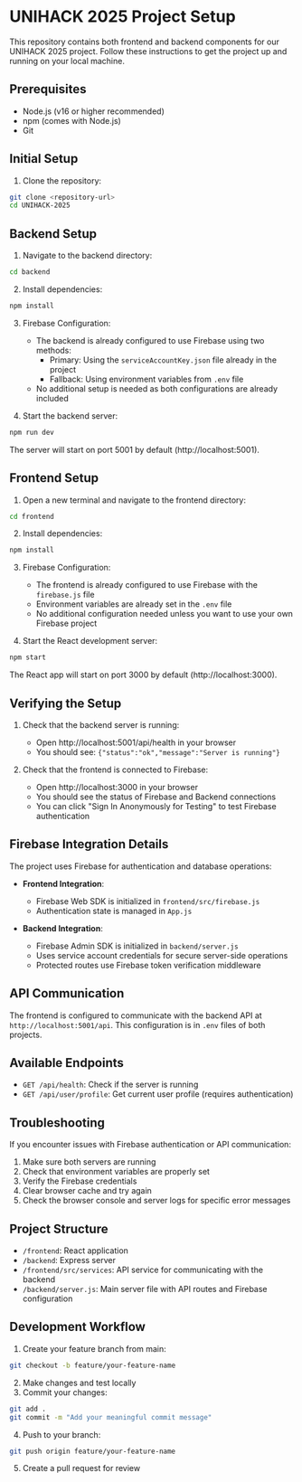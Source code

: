 # UNIHACK 2025 Project Setup

This repository contains both frontend and backend components for our UNIHACK 2025 project. Follow these instructions to get the project up and running on your local machine.

## Prerequisites

- Node.js (v16 or higher recommended)
- npm (comes with Node.js)
- Git

## Initial Setup

1. Clone the repository:
```bash
git clone <repository-url>
cd UNIHACK-2025
```

## Backend Setup

1. Navigate to the backend directory:
```bash
cd backend
```

2. Install dependencies:
```bash
npm install
```

3. Firebase Configuration:
   - The backend is already configured to use Firebase using two methods:
     - Primary: Using the `serviceAccountKey.json` file already in the project
     - Fallback: Using environment variables from `.env` file
   - No additional setup is needed as both configurations are already included

4. Start the backend server:
```bash
npm run dev
```

The server will start on port 5001 by default (http://localhost:5001).

## Frontend Setup

1. Open a new terminal and navigate to the frontend directory:
```bash
cd frontend
```

2. Install dependencies:
```bash
npm install
```

3. Firebase Configuration:
   - The frontend is already configured to use Firebase with the `firebase.js` file
   - Environment variables are already set in the `.env` file
   - No additional configuration needed unless you want to use your own Firebase project

4. Start the React development server:
```bash
npm start
```

The React app will start on port 3000 by default (http://localhost:3000).

## Verifying the Setup

1. Check that the backend server is running:
   - Open http://localhost:5001/api/health in your browser
   - You should see: `{"status":"ok","message":"Server is running"}`

2. Check that the frontend is connected to Firebase:
   - Open http://localhost:3000 in your browser
   - You should see the status of Firebase and Backend connections
   - You can click "Sign In Anonymously for Testing" to test Firebase authentication

## Firebase Integration Details

The project uses Firebase for authentication and database operations:

- **Frontend Integration**: 
  - Firebase Web SDK is initialized in `frontend/src/firebase.js`
  - Authentication state is managed in `App.js`
  
- **Backend Integration**:
  - Firebase Admin SDK is initialized in `backend/server.js`
  - Uses service account credentials for secure server-side operations
  - Protected routes use Firebase token verification middleware

## API Communication

The frontend is configured to communicate with the backend API at `http://localhost:5001/api`. This configuration is in `.env` files of both projects.

## Available Endpoints

- `GET /api/health`: Check if the server is running
- `GET /api/user/profile`: Get current user profile (requires authentication)

## Troubleshooting

If you encounter issues with Firebase authentication or API communication:

1. Make sure both servers are running
2. Check that environment variables are properly set
3. Verify the Firebase credentials
4. Clear browser cache and try again
5. Check the browser console and server logs for specific error messages

## Project Structure

- `/frontend`: React application
- `/backend`: Express server
- `/frontend/src/services`: API service for communicating with the backend
- `/backend/server.js`: Main server file with API routes and Firebase configuration

## Development Workflow

1. Create your feature branch from main:
```bash
git checkout -b feature/your-feature-name
```

2. Make changes and test locally
3. Commit your changes:
```bash
git add .
git commit -m "Add your meaningful commit message"
```

4. Push to your branch:
```bash
git push origin feature/your-feature-name
```

5. Create a pull request for review
